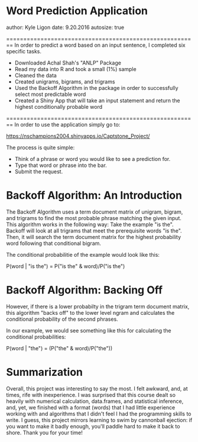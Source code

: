 Word Prediction Application
========================================================
author: Kyle Ligon
date: 9.20.2016
autosize: true



========================================================
In order to predict a word based on an input sentence, I completed six specific tasks.  
- Downloaded Achal Shah's "ANLP" Package
- Read my data into R and took a small (1%) sample
- Cleaned the data 
- Created unigrams, bigrams, and trigrams
- Used the Backoff Algorithm in the package in order to successfully select most predictable word
- Created a Shiny App that will take an input statement and return the highest conditionally probable word 

========================================================
In order to use the application simply go to:

https://nschampions2004.shinyapps.io/Captstone_Project/

The process is quite simple:
- Think of a phrase or word you would like to see a prediction for.
- Type that word or phrase into the bar.
- Submit the request.

Backoff Algorithm: An Introduction
=============================================================
The Backoff Algorithm uses a term document matrix of unigram, bigram, and trigrams to find the most probable phrase matching the given input.  This algorithm works in the following way:
Take the example "is the".  Backoff will look at all trigrams that meet the prerequisite words "is the".  Then, it will search the term document matrix for the highest probability word following that conditional bigram.  

The conditional probabilitie of the example would look like this:


P(word | "is the") = P("is the" & word)/P("is the")


Backoff Algorithm: Backing Off
============================================================
However, if there is a lower probabilty in the trigram term document matrix, this algorithm "backs off" to the lower level ngram and calculates the conditional probability of the second phrases.  

In our example, we would see something like this for calculating the conditional probabilities:


P(word | "the") = (P("the" & word)/P("the"))

Summarization
============================================================
Overall, this project was interesting to say the most.  I felt awkward, and, at times, rife with inexperience.  I was surprised that this course dealt so heavily with numerical calculation, data.frames, and statistical inference, and, yet, we finished with a format (words) that I had little experience working with and algorithms that I didn't feel I had the programming skills to write.  I guess, this project mirrors learning to swim by cannonball ejection: if you want to make it badly enough, you'll paddle hard to make it back to shore.  Thank you for your time! 




